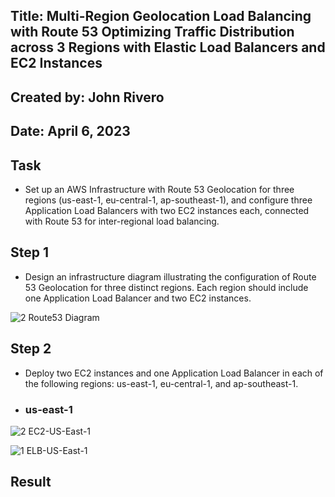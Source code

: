 
## Title: Multi-Region Geolocation Load Balancing with Route 53 Optimizing Traffic Distribution across 3 Regions with Elastic Load Balancers and EC2 Instances

## Created by: John Rivero

## Date: April 6, 2023


## Task

- Set up an AWS Infrastructure with Route 53 Geolocation for three regions (us-east-1, eu-central-1, ap-southeast-1), and configure three Application Load Balancers with two EC2 instances each, connected with Route 53 for inter-regional load balancing.


## Step 1

- Design an infrastructure diagram illustrating the configuration of Route 53 Geolocation for three distinct regions. Each region should include one Application Load Balancer and two EC2 instances.

![2  Route53 Diagram](https://user-images.githubusercontent.com/81208412/230541868-ffcd4d47-8ef0-454c-b27a-31e5996578df.jpg)


## Step 2

- Deploy two EC2 instances and one Application Load Balancer in each of the following regions: us-east-1, eu-central-1, and ap-southeast-1.


- ### us-east-1

![2  EC2-US-East-1](https://user-images.githubusercontent.com/81208412/230542770-b2e63a3a-1ae1-4e31-9bce-af3715efcd49.jpg)

![1  ELB-US-East-1](https://user-images.githubusercontent.com/81208412/230542783-1ffeeafc-ee3d-410d-bb2f-a3bcd763f355.jpg)











## Result
